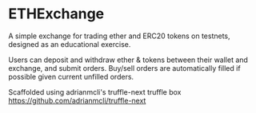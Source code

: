 # ETHExchange
A simple exchange for trading ether and ERC20 tokens on testnets, designed as an educational exercise.

Users can deposit and withdraw ether & tokens between their wallet and exchange, and submit orders.
Buy/sell orders are automatically filled if possible given current unfilled orders.

Scaffolded using adrianmcli's truffle-next truffle box https://github.com/adrianmcli/truffle-next